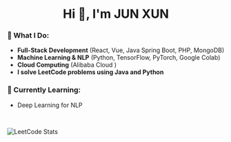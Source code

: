 

<h1 align="center">Hi 👋, I'm JUN XUN</h1>

### 🚀 What I Do:
- **Full-Stack Development** (React, Vue, Java Spring Boot, PHP, MongoDB)
- **Machine Learning & NLP** (Python, TensorFlow, PyTorch, Google Colab)
- **Cloud Computing** (Alibaba Cloud )
- **I solve LeetCode problems using Java and Python**

### 🌱 Currently Learning:
- Deep Learning for NLP
<br>

![LeetCode Stats](https://leetcard.jacoblin.cool/junxun11?ext=heatmap&theme=dark)

